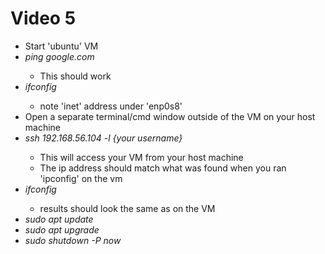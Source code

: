 <h1>Video 5</h1>
<ul>
    <li>Start 'ubuntu' VM</li>
    <li><i>ping google.com</i></li>
    <ul>
        <li>This should work</li>
    </ul>
    <li><i>ifconfig</i></li>
    <ul>
        <li>note 'inet' address under 'enp0s8'</li>
    </ul>
    <li>Open a separate terminal/cmd window outside of the VM on your host machine</li>
    <li><i>ssh 192.168.56.104 -l {your username}</i></li>
    <ul>
        <li>This will access your VM from your host machine</li>
        <li>The ip address should match what was found when you ran 'ipconfig' on the vm</li>
    </ul>
    <li><i>ifconfig</i></li>
    <ul>
        <li>results should look the same as on the VM</li>
    </ul>
    <li><i>sudo apt update</i></li>
    <li><i>sudo apt upgrade</i></li>
    <li><i>sudo shutdown -P now</i></li>
</ul>
